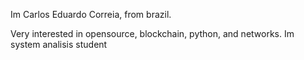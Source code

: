 Im Carlos Eduardo Correia, from brazil.

Very interested in opensource, blockchain, python, and networks.
Im system analisis student
